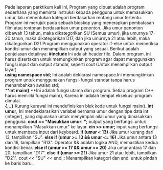 Pada laporan parktikum kali ini, Program yang dibuat adalah program sederhana yang meminta instruksi kepada pengguna untuk memasukkan umur, lalu menentukan kategori berdasarkan rentang umur tertentu. Program ini merujuk pada sebuah bioskop yang menerapkan pembatasan film atau tontonan berdasarkan umur penonton.  Jika umur penonton dibawah 13 tahun, maka dikategorikan SU (Semua umur), jika umurnya 17-20 tahun, maka dikategorikan D17, dan jika umurnya 21 atau lebih, maka dikategorikan D21.Program menggunakan operator if-else untuk memeriksa kondisi umur dan menampilkan output yang sesuai. Berikut adalah penjelasan detailnya:
**#include <iostream>** Ini adalah header file. Dalam program, ini harus disertakan untuk memungkinkan program agar dapat menggunakan fungsi input dan output standar, seperti cout (Untuk menampilkan output layar)	
**using namespace std;** Ini adalah deklarasi namespace.Ini memungkinkan program untuk menggunakan fungsi-fungsi standar tanpa harus menambahkan awalan std;	
****int main()** **Ini adalah fungsi utama dari program. Setiap program C++ harus memiliki fungsi main(), Karena ini adalah tempat eksekusi program dimulai.	
**{...}** Kurung kurawal ini mendefinisikan blok kode untuk fungsi main().
**int umur;** Ini mendeklarasikan variabel bernama umur dengan tipe data int (integer), yang digunakan untuk menyimpan nilai umur yang dimasukkan pengguna.
**cout << "Masukkan umur: ";** output yang berfungsi untuk menampilkan "Masukkan umur" ke layar.
**cin >> umur;** input yang berfungsi untuk membaca input dari keyboard.
**if (umur < 13)** Jika umur kurang dari 13, tampilkan "SU".
**else if (umur >= 13 && umur <= 16)** Jika umur antara 13 dan 16, tampilkan "R13". Operator && adalah logika AND, memastikan kedua kondisi benar.
**else if (umur >= 17 && umur <= 20)** Jika umur antara 17 dan 20, tampilkan "D17".
**else if (umur >= 21)** Jika umur 21 atau lebih, tampilkan "D21".
cout << "SU" << endl;: Menampilkan kategori dan endl untuk pindah ke baris baru.
